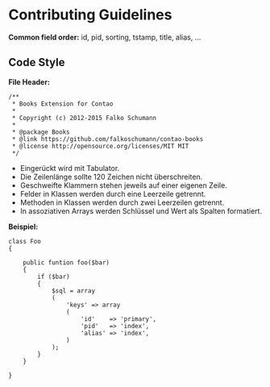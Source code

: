 Contributing Guidelines
=======================

**Common field order:** id, pid, sorting, tstamp, title, alias, ...


Code Style
----------

**File Header:**

    /**
     * Books Extension for Contao
     *
     * Copyright (c) 2012-2015 Falko Schumann
     *
     * @package Books
     * @link https://github.com/falkoschumann/contao-books
     * @license http://opensource.org/licenses/MIT MIT
     */

  - Eingerückt wird mit Tabulator.
  - Die Zeilenlänge sollte 120 Zeichen nicht überschreiten.
  - Geschweifte Klammern stehen jeweils auf einer eigenen Zeile.
  - Felder in Klassen werden durch eine Leerzeile getrennt.
  - Methoden in Klassen werden durch zwei Leerzeilen getrennt.
  - In assoziativen Arrays werden Schlüssel und Wert als Spalten formatiert.

**Beispiel:**

    class Foo
    {

        public funtion foo($bar)
        {
            if ($bar)
            {
                $sql = array
                (
                    'keys' => array
                    (
                        'id'    => 'primary',
                        'pid'   => 'index',
                        'alias' => 'index',
                    )
                );
            }
        }

    }

